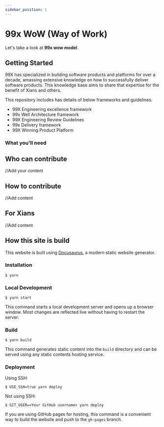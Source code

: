 ```yaml
---
sidebar_position: 1
---
```


# 99x WoW (Way of Work)

Let's take a look at **99x wow model**.

## Getting Started

99X has specialized in building software products and platforms for over a decade, amassing extensive knowledge on how to successfully deliver software products. This knowledge base aims to share that expertise for the benefit of Xians and others.

This repository includes has details of below frameworks and guidelines.

- 99X Engineering excellence framework
- 99x Well Architecture framework
- 99X Engineering Review Guidelines
- 99x Delivery framework
- 99X Winning Product Platform

### What you'll need

## Who can contribute

//Add your content

## How to contribute

//Add content

## For Xians

//Add content

## How this site is build

This website is built using [Docusaurus](https://docusaurus.io/), a modern static website generator.

### Installation

```
$ yarn
```

### Local Development

```
$ yarn start
```

This command starts a local development server and opens up a browser window. Most changes are reflected live without having to restart the server.

### Build

```
$ yarn build
```

This command generates static content into the `build` directory and can be served using any static contents hosting service.

### Deployment

Using SSH:

```
$ USE_SSH=true yarn deploy
```

Not using SSH:

```
$ GIT_USER=<Your GitHub username> yarn deploy
```

If you are using GitHub pages for hosting, this command is a convenient way to build the website and push to the `gh-pages` branch.
